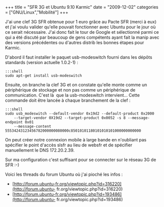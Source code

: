 +++
title = "SFR 3G et Ubuntu 9.10 Karmic"
date = "2009-12-02"
categories = ["GNU/Linux","Mobilité"]
+++

J'ai une clef 3G SFR obtenue pour 1 euro grâce au Pacte SFR (merci à eux) et
j'ai voulu valider qu'elle pouvait fonctionner avec Ubuntu pour le jour où ce
serait nécessaire. J'ai donc fait le tour de Google et sélectionné parmi ce
qui a été discuté par beaucoup de gens compétents ayant fait la manip avec
des versions précédentes ou d'autres distrib les bonnes étapes pour Karmic.

D'abord il faut installer le paquet usb-modeswitch fourni dans les dépôts
standards (version actuelle 1.0.2-1) :

	:::shell
    sudo apt-get install usb-modeswitch

Ensuite, on branche la clef 3G et on constate qu'elle monte comme un
périphérique de stockage et non pas comme un périphérique de communication.
C'est là  que la usb-modeswitch intervient... Cette commande doit être
lancée à chaque branchement de la clef :

	:::shell
    sudo usb_modeswitch --default-vendor 0x19d2 --default-product 0x2000
        --target-vendor 0X19d2 --target-product 0x0052 -s 8 --message-endpoint 0x01
        --message-content 55534243123456782000000080000c85010101180101010101000000000000

On peut créer notre connexion mobile à large bande en n'oubliant pas
spécifier le point d'accès slsfr au lieu de websfr et de spécifier
manuellement le DNS 172.20.2.39.

Sur ma configuration c'est suffisant pour se connecter sur le réseau 3G de SFR :-)

Voici les threads du forum Ubuntu où j'ai pioché les infos :

- [http://forum.ubuntu-fr.org/viewtopic.php?id=316220](http://forum.ubuntu-
fr.org/viewtopic.php?id=316220)
- [http://forum.ubuntu-fr.org/viewtopic.php?id=193486](http://forum.ubuntu-
fr.org/viewtopic.php?id=193486)
